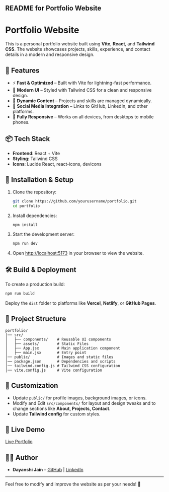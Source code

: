 ## README for Portfolio Website

# Portfolio Website

This is a personal portfolio website built using **Vite**, **React**, and **Tailwind CSS**. The website showcases projects, skills, experience, and contact details in a modern and responsive design.

## 🚀 Features

- ⚡ **Fast & Optimized** – Built with Vite for lightning-fast performance.
- 🎨 **Modern UI** – Styled with Tailwind CSS for a clean and responsive design.
- 📜 **Dynamic Content** – Projects and skills are managed dynamically.
- 🔗 **Social Media Integration** – Links to GitHub, LinkedIn, and other platforms.
- 📱 **Fully Responsive** – Works on all devices, from desktops to mobile phones.

## 📦 Tech Stack

- **Frontend**: React + Vite
- **Styling**: Tailwind CSS
- **Icons**: Lucide React, react-icons, devicons

## 📌 Installation & Setup

1. Clone the repository:
   ```sh
   git clone https://github.com/yourusername/portfolio.git
   cd portfolio
   ```

2. Install dependencies:
   ```sh
   npm install
   ```

3. Start the development server:
   ```sh
   npm run dev
   ```

4. Open [http://localhost:5173](http://localhost:5173/) in your browser to view the website.

## 🛠️ Build & Deployment

To create a production build:
```sh
npm run build
```
Deploy the `dist` folder to platforms like **Vercel**, **Netlify**, or **GitHub Pages**.

## 📁 Project Structure

```
portfolio/
│── src/
│   ├── components/    # Reusable UI components
│   ├── assets/        # Static Files
│   ├── App.jsx        # Main application component
│   ├── main.jsx       # Entry point
│── public/            # Images and static files
│── package.json       # Dependencies and scripts
│── tailwind.config.js # Tailwind CSS configuration
│── vite.config.js     # Vite configuration
```

## 📝 Customization

- Update `public/` for profile images, background images, or icons.
- Modify and Edit `src/components/` for layout and design tweaks and to change sections like **About, Projects, Contact**.
- Update **Tailwind config** for custom styles.

## 🔗 Live Demo

[Live Portfolio](https://your-portfolio-link.com)

## 👨‍💻 Author

- **Dayanshi Jain** – [GitHub](https://github.com/Dayanshi123) | [LinkedIn](https://linkedin.com/in/dayanshi-jain)

---

Feel free to modify and improve the website as per your needs! 🚀
